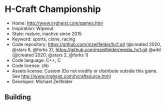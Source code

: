 # H-Craft Championship

- Home: http://www.irrgheist.com/games.htm
- Inspiration: Wipeout
- State: mature, inactive since 2015
- Keyword: sports, clone, racing
- Code repository: https://github.com/mzeilfelder/hc1.git (@created 2020, @stars 6, @forks 2), https://github.com/mzeilfelder/media_hc1.git @add (@created 2020, @stars 2, @forks 1)
- Code language: C++, C
- Code license: zlib
- Assets license: Custom (Do not modify or distribute outside this game. See http://www.irrgheist.com/hcraftsource.htm)
- Developer: Michael Zeilfelder

## Building
